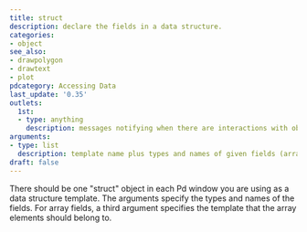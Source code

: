 ```yaml
---
title: struct
description: declare the fields in a data structure.
categories:
- object
see_also: 
- drawpolygon
- drawtext
- plot
pdcategory: Accessing Data
last_update: '0.35'
outlets:
  1st:
  - type: anything
    description: messages notifying when there are interactions with objects of the structure ('select', 'deselect', 'click', 'displace' and 'change').
arguments:
- type: list
  description: template name plus types and names of given fields (array fields also need the array's template name).
draft: false
---
```

There should be one "struct" object in each Pd window you are using as a data structure template. The arguments specify the types and names of the fields. For array fields, a third argument specifies the template that the array elements should belong to.